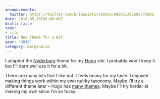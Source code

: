 ```yaml
---
announcements:
  twitter: https://twitter.com/brianwisti/status/995851385508773888
date: 2018-05-13T00:00:00Z
draft: false
tags:
- site
title: New Theme for a Bit
year: '2018'
category: marginalia
---
```



I adapted the [Nederburg][] theme for my [Hugo][] site. I probably won't keep it but I'll darn well use it for a
bit.

[Nederburg]: https://github.com/appernetic/hugo-nederburg-theme
[Hugo]: https://gohugo.io

<!-- TEASER_END -->

There are many bits that I like but it feels heavy for my taste. I enjoyed making things work within my own
quirky taxonomy. Maybe I'll try a different theme later – Hugo has [many themes][]. Maybe I'll try harder at
making my own since I'm so fussy.

[many themes]: https://themes.gohugo.io/

